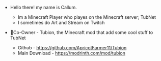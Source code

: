 - Hello there! my name is Callum.
  - Im a Minecraft Player who playes on the Minecraft server; TubNet
  - I sometimes do Art and Stream on Twitch

- 🔴Co-Owner - Tubion, the Minecraft mod that add some cool stuff to TubNet
  - Github - https://github.com/ApricotFarmer11/Tubion
  - Main Download - https://modrinth.com/mod/tubion
